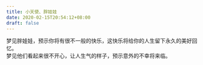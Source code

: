 ```yaml
---
title: 小天使、胖娃娃
date: 2020-02-15T20:54:12+08:00
draft: false
---
```


梦见胖娃娃，预示你将有很不一般的快乐，这快乐将给你的人生留下永久的美好回忆。<br>
梦见他们看起来很不开心，让人生气的样子，预示意外的不幸将来临。<br>

